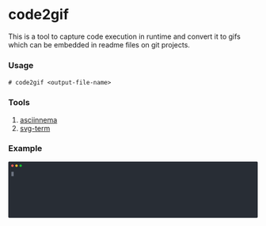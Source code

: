 # code2gif

This is a tool to capture code execution in runtime and convert it to gifs which can be embedded in readme files on git projects.

### Usage 
```console
# code2gif <output-file-name>
```
### Tools

1. [asciinnema](https://asciinema.org/)
2. [svg-term](https://github.com/marionebl/svg-term-cli)

### Example
![Alt text](./hello.svg)
